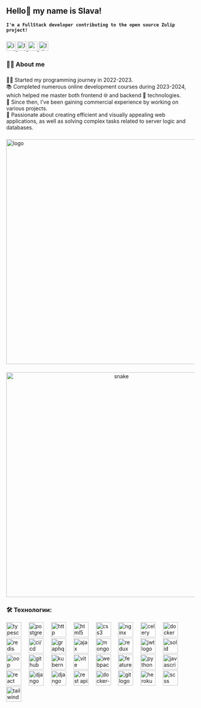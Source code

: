## Hello👋 my name is Slava!

**`I'm a FullStack developer contributing to the open source Zulip project!`**

###

<div align="left">
  <a href="https://www.instagram.com/cook1e____" target="_blank">
    <img src="https://img.shields.io/static/v1?message=Instagram&logo=instagram&label=&color=E4405F&logoColor=white&labelColor=&style=for-the-badge" height="25" alt="instagram logo" />
  </a>
  <a href="https://leetcode.com/u/lokrip2" target="_blank">
    <img src="https://img.shields.io/static/v1?message=LeetCode&logo=leetcode&label=&color=FFA116&logoColor=white&labelColor=&style=for-the-badge" height="25" alt="leetcode logo" />
  </a>
  <a href="https://www.codewars.com/users/LOKR1P" target="_blank">
    <img src="https://img.shields.io/static/v1?message=Codewars&logo=codewars&label=&color=B1361E&logoColor=white&labelColor=&style=for-the-badge" height="25" alt="codewars logo" />
  </a>
  
  <a href="https://lalafo.kg/user/12763056" target="_blank">
    <img src="https://img.shields.io/static/v1?message=Lalafo&logo=lalafo&label=&color=007AFF&logoColor=white&labelColor=&style=for-the-badge" height="25" alt="lalafo logo" />
  </a>
</div>

###

<h3 align="left">👩‍💻  About me</h3>

###

<p align="left">👨‍💻 Started my programming journey in 2022-2023.<br>
📚 Completed numerous online development courses during 2023-2024, which helped me master both frontend 🌐 and backend 🔧 technologies.<br>
💼 Since then, I've been gaining commercial experience by working on various projects.<br>
🎨 Passionate about creating efficient and visually appealing web applications, as well as solving complex tasks related to server logic and databases.</p>

###

<p align="left">
 <img width="600" src="https://images-wixmp-ed30a86b8c4ca887773594c2.wixmp.com/f/c83c004e-1370-4756-88e5-4071de797088/dgdq8br-09cc7ad6-a021-47a5-b0e0-917b12b0f7a7.gif?token=eyJ0eXAiOiJKV1QiLCJhbGciOiJIUzI1NiJ9.eyJzdWIiOiJ1cm46YXBwOjdlMGQxODg5ODIyNjQzNzNhNWYwZDQxNWVhMGQyNmUwIiwiaXNzIjoidXJuOmFwcDo3ZTBkMTg4OTgyMjY0MzczYTVmMGQ0MTVlYTBkMjZlMCIsIm9iaiI6W1t7InBhdGgiOiJcL2ZcL2M4M2MwMDRlLTEzNzAtNDc1Ni04OGU1LTQwNzFkZTc5NzA4OFwvZGdkcThici0wOWNjN2FkNi1hMDIxLTQ3YTUtYjBlMC05MTdiMTJiMGY3YTcuZ2lmIn1dXSwiYXVkIjpbInVybjpzZXJ2aWNlOmZpbGUuZG93bmxvYWQiXX0.tqRMtE-b2QiI2nnefNxSDMJvZCcYqFmq2ccg_Xfzqb8" alt="logo"/>
</p>

###

<p align="center">
 <img width="600" src="[assets/github-snake.svg](https://images-wixmp-ed30a86b8c4ca887773594c2.wixmp.com/f/c83c004e-1370-4756-88e5-4071de797088/dgdq8br-09cc7ad6-a021-47a5-b0e0-917b12b0f7a7.gif?token=eyJ0eXAiOiJKV1QiLCJhbGciOiJIUzI1NiJ9.eyJzdWIiOiJ1cm46YXBwOjdlMGQxODg5ODIyNjQzNzNhNWYwZDQxNWVhMGQyNmUwIiwiaXNzIjoidXJuOmFwcDo3ZTBkMTg4OTgyMjY0MzczYTVmMGQ0MTVlYTBkMjZlMCIsIm9iaiI6W1t7InBhdGgiOiJcL2ZcL2M4M2MwMDRlLTEzNzAtNDc1Ni04OGU1LTQwNzFkZTc5NzA4OFwvZGdkcThici0wOWNjN2FkNi1hMDIxLTQ3YTUtYjBlMC05MTdiMTJiMGY3YTcuZ2lmIn1dXSwiYXVkIjpbInVybjpzZXJ2aWNlOmZpbGUuZG93bmxvYWQiXX0.tqRMtE-b2QiI2nnefNxSDMJvZCcYqFmq2ccg_Xfzqb8)" alt="snake"/>
</p>

###

<h3 align="left">🛠 Технологии:</h3>

<div align="left">
  <img src="https://skillicons.dev/icons?i=typescript" height="40" alt="typescript logo" />
  <img width="12" />
  <img src="https://skillicons.dev/icons?i=postgres" height="40" alt="postgresql logo" />
  <img width="12" />
  <img src="https://skillicons.dev/icons?i=http" height="40" alt="http logo" />
  <img width="12" />
  <img src="https://cdn.jsdelivr.net/gh/devicons/devicon/icons/html5/html5-original.svg" height="40" alt="html5 logo" />
  <img width="12" />
  <img src="https://cdn.jsdelivr.net/gh/devicons/devicon/icons/css3/css3-original.svg" height="40" alt="css3 logo" />
  <img width="12" />
  <img src="https://skillicons.dev/icons?i=nginx" height="40" alt="nginx logo" />
  <img width="12" />
  <img src="https://skillicons.dev/icons?i=celery" height="40" alt="celery logo" />
  <img width="12" />
  <img src="https://skillicons.dev/icons?i=docker" height="40" alt="docker logo" />
  <img width="12" />
  <img src="https://skillicons.dev/icons?i=redis" height="40" alt="redis logo" />
  <img width="12" />
  <img src="https://skillicons.dev/icons?i=githubactions" height="40" alt="ci/cd logo" />
  <img width="12" />
  <img src="https://skillicons.dev/icons?i=graphql" height="40" alt="graphql logo" />
  <img width="12" />
  <img src="https://skillicons.dev/icons?i=ajax" height="40" alt="ajax logo" />
  <img width="12" />
  <img src="https://skillicons.dev/icons?i=mongodb" height="40" alt="mongodb logo" />
  <img width="12" />
  <img src="https://skillicons.dev/icons?i=redux" height="40" alt="redux logo" />
  <img width="12" />
  <img src="https://skillicons.dev/icons?i=jwt" height="40" alt="jwt logo" />
  <img width="12" />
  <img src="https://skillicons.dev/icons?i=solid" height="40" alt="solid logo" />
  <img width="12" />
  <img src="https://skillicons.dev/icons?i=oop" height="40" alt="oop logo" />
  <img width="12" />
  <img src="https://skillicons.dev/icons?i=github" height="40" alt="github logo" />
  <img width="12" />
  <img src="https://skillicons.dev/icons?i=kubernetes" height="40" alt="kubernetes logo" />
  <img width="12" />
  <img src="https://skillicons.dev/icons?i=vite" height="40" alt="vite logo" />
  <img width="12" />
  <img src="https://skillicons.dev/icons?i=webpack" height="40" alt="webpack logo" />
  <img width="12" />
  <img src="https://skillicons.dev/icons?i=fsd" height="40" alt="feature-sliced design logo" />
  <img width="12" />
  <img src="https://skillicons.dev/icons?i=python" height="40" alt="python logo" />
  <img width="12" />
  <img src="https://cdn.jsdelivr.net/gh/devicons/devicon/icons/javascript/javascript-original.svg" height="40" alt="javascript logo" />
  <img width="12" />
  <img src="https://cdn.jsdelivr.net/gh/devicons/devicon/icons/react/react-original.svg" height="40" alt="react logo" />
  <img width="12" />
  <img src="https://skillicons.dev/icons?i=django" height="40" alt="django framework logo" />
  <img width="12" />
  <img src="https://skillicons.dev/icons?i=djangorestframework" height="40" alt="django rest framework logo" />
  <img width="12" />
  <img src="https://skillicons.dev/icons?i=restapi" height="40" alt="rest api logo" />
  <img width="12" />
  <img src="https://skillicons.dev/icons?i=dockercompose" height="40" alt="docker-compose logo" />
  <img width="12" />
  <img src="https://skillicons.dev/icons?i=git" height="40" alt="git logo" />
  <img width="12" />
  <img src="https://skillicons.dev/icons?i=heroku" height="40" alt="heroku logo" />
  <img width="12" />
  <img src="https://skillicons.dev/icons?i=scss" height="40" alt="scss logo" />
  <img width="12" />
  <img src="https://skillicons.dev/icons?i=tailwind" height="40" alt="tailwind logo" />
</div>

###
